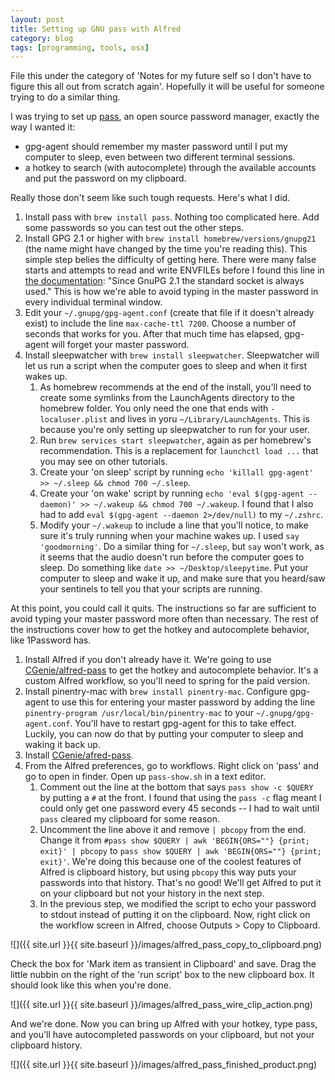 ```yaml
---
layout: post
title: Setting up GNU pass with Alfred
category: blog
tags: [programming, tools, osx]
---
```


File this under the category of 'Notes for my future self so I don't have to figure this all out from scratch again'. Hopefully it will be useful for someone trying to do a similar thing.

I was trying to set up [pass](https://www.passwordstore.org/), an open source password manager, exactly the way I wanted it:

- gpg-agent should remember my master password until I put my computer to sleep, even between two different terminal sessions.
- a hotkey to search (with autocomplete) through the available accounts and put the password on my clipboard.

Really those don't seem like such tough requests. Here's what I did.

1. Install pass with `brew install pass`. Nothing too complicated here. Add some passwords so you can test out the other steps.
2. Install GPG 2.1 or higher with `brew install homebrew/versions/gnupg21` (the name might have changed by the time you're reading this). This simple step belies the difficulty of getting here. There were many false starts and attempts to read and write ENVFILEs before I found this line in [the documentation](https://www.gnupg.org/documentation/manuals/gnupg/Agent-Options.html): "Since GnuPG 2.1 the standard socket is always used." This is how we're able to avoid typing in the master password in every individual terminal window.
3. Edit your `~/.gnupg/gpg-agent.conf` (create that file if it doesn't already exist) to include the line `max-cache-ttl 7200`. Choose a number of seconds that works for you. After that much time has elapsed, gpg-agent will forget your master password.
4. Install sleepwatcher with `brew install sleepwatcher`. Sleepwatcher will let us run a script when the computer goes to sleep and when it first wakes up.
    1. As homebrew recommends at the end of the install, you'll need to create some symlinks from the LaunchAgents directory to the homebrew folder. You only need the one that ends with `-localuser.plist` and lives in yoru `~/Library/LaunchAgents`. This is because you're only setting up sleepwatcher to run for your user.
    2. Run `brew services start sleepwatcher`, again as per homebrew's recommendation. This is a replacement for `launchctl load ...` that you may see on other tutorials.
    3. Create your 'on sleep' script by running `echo 'killall gpg-agent' >> ~/.sleep && chmod 700 ~/.sleep`.
    4. Create your 'on wake' script by running `echo 'eval $(gpg-agent --daemon)' >> ~/.wakeup && chmod 700 ~/.wakeup`. I found that I also had to add `eval $(gpg-agent --daemon 2>/dev/null)` to my `~/.zshrc`.
    5. Modify your `~/.wakeup` to include a line that you'll notice, to make sure it's truly running when your machine wakes up. I used `say 'goodmorning'`. Do a similar thing for `~/.sleep`, but `say` won't work, as it seems that the audio doesn't run before the computer goes to sleep. Do something like `date >> ~/Desktop/sleepytime`. Put your computer to sleep and wake it up, and make sure that you heard/saw your sentinels to tell you that your scripts are running.

At this point, you could call it quits. The instructions so far are sufficient to avoid typing your master password more often than necessary. The rest of the instructions cover how to get the hotkey and autocomplete behavior, like 1Password has.

1. Install Alfred if you don't already have it. We're going to use [CGenie/alfred-pass](https://github.com/CGenie/alfred-pass) to get the hotkey and autocomplete behavior. It's a custom Alfred workflow, so you'll need to spring for the paid version.
2. Install pinentry-mac with `brew install pinentry-mac`. Configure gpg-agent to use this for entering your master password by adding the line `pinentry-program /usr/local/bin/pinentry-mac` to your `~/.gnupg/gpg-agent.conf`. You'll have to restart gpg-agent for this to take effect. Luckily, you can now do that by putting your computer to sleep and waking it back up.
3. Install [CGenie/afred-pass](http://www.packal.org/workflow/pass-0).
4. From the Alfred preferences, go to workflows. Right click on 'pass' and go to open in finder. Open up `pass-show.sh` in a text editor.
    1. Comment out the line at the bottom that says `pass show -c $QUERY` by putting a `#` at the front. I found that using the `pass -c` flag meant I could only get one password every 45 seconds -- I had to wait until `pass` cleared my clipboard for some reason.
    2. Uncomment the line above it and remove `| pbcopy` from the end. Change it from `#pass show $QUERY | awk 'BEGIN{ORS=""} {print; exit}' | pbcopy` to `pass show $QUERY | awk 'BEGIN{ORS=""} {print; exit}'`. We're doing this because one of the coolest features of Alfred is clipboard history, but using `pbcopy` this way puts your passwords into that history. That's no good! We'll get Alfred to put it on your clipboard but not your history in the next step.
    3. In the previous step, we modified the script to echo your password to stdout instead of putting it on the clipboard. Now, right click on the workflow screen in Alfred, choose Outputs > Copy to Clipboard.

![]({{ site.url }}{{ site.baseurl }}/images/alfred_pass_copy_to_clipboard.png)

Check the box for 'Mark item as transient in Clipboard' and save. Drag the little nubbin on the right of the 'run script' box to the new clipboard box. It should look like this when you're done.

![]({{ site.url }}{{ site.baseurl }}/images/alfred_pass_wire_clip_action.png)

And we're done. Now you can bring up Alfred with your hotkey, type pass, and you'll have autocompleted passwords on your clipboard, but not your clipboard history.

![]({{ site.url }}{{ site.baseurl }}/images/alfred_pass_finished_product.png)
